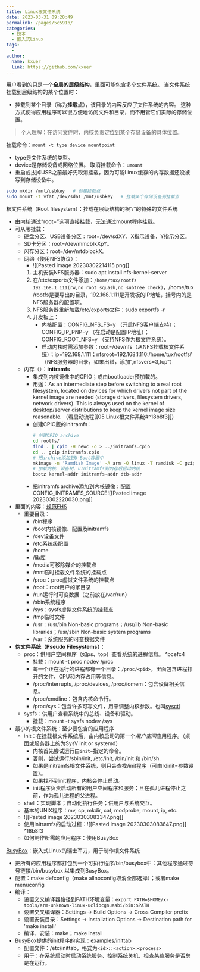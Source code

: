 ```yaml
---
title: Linux根文件系统
date: 2023-03-31 09:20:49
permalink: /pages/5c591b/
categories:
  - 技术
  - 嵌入式Linux
tags:
  - 
author: 
  name: kxuer
  link: https://github.com/kxuer
---
```


用户看到的只是一个**全局的层级结构**，里面可能包含多个文件系统。
当文件系统挂载到层级结构的某个位置时：
- 挂载到某个目录（称为**挂载点**），该目录的内容反应了文件系统的内容。
这种方式使得应用程序可以很方便地访问文件和目录，而不用管它们实际的存储位置。
> 个人理解：在访问文件时，内核负责定位到某个存储设备的具体位置。

挂载命令：`mount -t type device mountpoint`
- type是文件系统的类型。
- device是存储设备或网络位置。
取消挂载命令：`umount`
- 重启或拔掉USB之前最好先取消挂载，因为可能Linux缓存的内存数据还没被写到存储设备中。
```sh
sudo mkdir /mnt/usbkey   # 创建挂载点
sudo mount -t vfat /dev/sda1 /mnt/usbkey   # 挂载某个存储设备到挂载点
```

根文件系统（Root filesystem）：挂载在层级结构的根“/”的特殊的文件系统
- 由内核通过“root=”选项直接挂载，无法通过mount程序挂载。
- 可从哪挂载：
	- 硬盘分区、USB设备分区：root=/dev/sdXY，X指示设备，Y指示分区。
	- SD卡分区：root=/dev/mmcblkXpY。
	- 闪存分区：root=/dev/mtdblockX。
	- 网络（使用NFS协议）：
		- ![[Pasted image 20230302214115.png]]
		1. 主机安装NFS服务器：sudo apt install nfs-kernel-server
		2. 在/etc/exports文件添加：`/home/tux/rootfs 192.168.1.111(rw,no_root_squash,no_subtree_check)`，/home/tux/rootfs是要导出的目录，192.168.1.111是开发板的IP地址，括号内的是NFS服务器的配置项。
		3. NFS服务器重新加载/etc/exports文件：sudo exportfs -r
		4. 开发板上：
			- 内核配置：CONFIG_NFS_FS=y （开启NFS客户端支持）；CONFIG_IP_PNP=y （在启动是配置IP地址）；CONFIG_ROOT_NFS=y （支持NFS作为根文件系统）。
			- 启动内核时需添加参数：root=/dev/nfs（从NFS挂载根文件系统）；ip=192.168.1.111；nfsroot=192.168.1.110:/home/tux/rootfs/（NFS服务器的目录，如果出错，添加”,nfsvers=3,tcp”）
	- 内存（）：**initramfs**
		- 集成到内核镜像中的CPIO；或由bootloader预加载的。
		- 用途：As an intermediate step before switching to a real root filesystem, located on devices for which drivers not part of the kernel image are needed (storage drivers, filesystem drivers, network drivers). This is always used on the kernel of desktop/server distributions to keep the kernel image size reasonable. （看启动流程[[05 Linux根文件系统#^18b8f3]]）
		- 创建CPIO版的initramfs：
			```sh
			# 创建CPIO archive
			cd rootfs/ 
			find . | cpio -H newc -o > ../initramfs.cpio 
			cd .. gzip initramfs.cpio
			# 把archive添加到U-Boot容器中
			mkimage -n 'Ramdisk Image' -A arm -O linux -T ramdisk -C gzip \ -d initramfs.cpio.gz uInitramfs
			# 加载内核、设备树、uInitramfs到内存后启动内核
			bootz kernel-addr initramfs-addr dtb-addr
			```
		- 把initramfs archive添加到内核镜像：配置CONFIG_INITRAMFS_SOURCE![[Pasted image 20230302220030.png]]
- 里面的内容：[规范FHS](https://refspecs.linuxfoundation.org/fhs.shtml)
	- 重要目录：
		- /bin程序
		- /boot内核镜像、配置及initramfs
		- /dev设备文件
		- /etc系统级配置
		- /home
		- /lib库
		- /media可移除媒介的挂载点
		- /mnt临时挂载文件系统的挂载点
		- /proc：proc虚拟文件系统的挂载点 
		- /root：root用户的家目录
		- /run运行时可变数据（之前放在/var/run）
		- /sbin系统程序
		- /sys：sysfs虚拟文件系统的挂载点
		- /tmp临时文件
		- /usr：/usr/bin Non-basic programs；/usr/lib Non-basic libraries；/usr/sbin Non-basic system programs
		- /var：系统服务的可变数据文件
- **伪文件系统（Pseudo Filesystems）**：
	- proc：供用户空间程序（如ps、top）查看系统的进程信息。 ^bcefc4
		- 挂载：mount -t proc nodev /proc
		- 每一个正在运行的进程都有一个目录：`/proc/<pid>`，里面包含进程打开的文件、CPU和内存占用等信息。
		- /proc/interrupts, /proc/devices, /proc/iomem：包含设备相关信息。
		- /proc/cmdline：包含内核命令行。
		- /proc/sys：包含许多可写文件，用来调整内核参数。也叫[sysctl](https://www.kernel.org/doc/html/latest/admin-guide/sysctl/)
	- sysfs：供用户查看系统中的总线、设备和驱动。
		- 挂载：mount -t sysfs nodev /sys
- 最小的根文件系统：至少要包含的应用程序
	- init：在挂载根文件系统后，由内核启动的第一个*用户空间*应用程序。（桌面或服务器上的为SysV init or systemd）
		- 内核首先尝试运行由`init=`指定的命令。
		- 否则，尝试运行/sbin/init, /etc/init, /bin/init 和 /bin/sh.
		- 如果是initramfs根文件系统，则只会查找/init程序（可由rdinit=参数设置）。
		- 如果找不到init程序，内核会停止启动。
		- init程序负责启动所有的用户空间程序和服务；且在孤儿进程停止之前，作为孤儿进程的父进程。
	- shell：实现脚本；自动化执行任务；供用户与系统交互。
	- 基本的UNIX程序：mv, cp, mkdir, cat, modprobe, mount, ip, etc.
	- ![[Pasted image 20230303083347.png]]
	- 使用initramfs的启动过程：![[Pasted image 20230303083647.png]] ^18b8f3
	- 如何制作所需的应用程序：使用BusyBox

[BusyBox](https://www.busybox.net/)：嵌入式Linux的瑞士军刀，用于制作根文件系统
- 把所有的应用程序都打包到一个可执行程序/bin/busybox中：其他程序通过符号链接/bin/busybox 以集成到BusyBox。
- 配置：make defconfig（make allnoconfig取消全部选择）；或者make menuconfig
- 编译：
	- 设置交叉编译器路径到PATH环境变量：`export PATH=$HOME/x-tools/arm-unknown-linux-uclibcgnueabi/bin:$PATH`
	- 设置交叉编译器：Settings -> Build Options -> Cross Compiler prefix
	- 设置安装目录：Settings -> Installation Options -> Destination path for 'make install'
	- 编译、安装：make；make install
- BusyBox提供的init程序的实现：[examples/inittab](https://elixir.bootlin.com/busybox/latest/source/examples/inittab)
	- 配置文件：/etc/inittab，格式为`<id>::<action>:<process>`
	- 用于：在系统启动时启动系统服务、控制系统关机、检查某些服务是否总是在运行。
